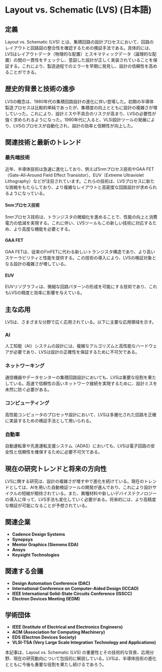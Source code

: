 # Layout vs. Schematic (LVS) (日本語)

## 定義

Layout vs. Schematic (LVS) とは、集積回路の設計プロセスにおいて、回路のレイアウトと回路図の整合性を確認するための検証手法である。具体的には、LVSはレイアウトデータ（物理的な配置）とスキマティックデータ（論理的な配置）の間の一貫性をチェックし、意図した設計が正しく実装されていることを保証する。これにより、製造過程でのエラーを早期に発見し、設計の信頼性を高めることができる。

## 歴史的背景と技術の進歩

LVSの概念は、1980年代の集積回路設計の進化に伴い登場した。初期の半導体製造プロセスは比較的単純であったが、集積度の向上とともに設計の複雑さが増していった。これにより、設計ミスや不具合のリスクが高まり、LVSの必要性が強く求められるようになった。1990年代に入ると、VLSI設計ツールの発展により、LVSのプロセスが自動化され、設計の効率と信頼性が向上した。

## 関連技術と最新のトレンド

### 最先端技術

近年、半導体技術は急速に進化しており、例えば5nmプロセス技術やGAA FET（Gate-All-Around Field Effect Transistor）、EUV（Extreme Ultraviolet Lithography）などが注目されています。これらの技術は、LVSプロセスに新たな挑戦をもたらしており、より複雑なレイアウトと高密度な回路設計が求められるようになっている。

#### 5nmプロセス技術

5nmプロセス技術は、トランジスタの微細化を進めることで、性能の向上と消費電力の低減を実現する。これに伴い、LVSツールもこの新しい技術に対応するため、より高度な機能を必要とする。

#### GAA FET

GAA FETは、従来のFinFETに代わる新しいトランジスタ構造であり、より高いスケーラビリティと性能を提供する。この技術の導入により、LVSの検証対象となる設計の複雑さが増している。

#### EUV

EUVリソグラフィは、微細な回路パターンの形成を可能にする技術であり、これもLVSの精度と効率に影響を与えている。

## 主な応用

LVSは、さまざまな分野で広く応用されている。以下に主要な応用領域を示す。

### AI

人工知能（AI）システムの設計には、複雑なアルゴリズムと高性能なハードウェアが必要であり、LVSは設計の正確性を保証するために不可欠である。

### ネットワーキング

通信機器やデータセンターの集積回路設計においても、LVSは重要な役割を果たしている。高速で信頼性の高いネットワーク接続を実現するために、設計ミスを未然に防ぐ必要がある。

### コンピューティング

高性能コンピュータのプロセッサ設計において、LVSは多層化された回路を正確に実装するための検証手法として用いられる。

### 自動車

自動運転車や先進運転支援システム（ADAS）においても、LVSは電子回路の安全性と信頼性を確保するために必要不可欠である。

## 現在の研究トレンドと将来の方向性

LVSに関する研究は、設計の複雑さが増す中で進化を続けている。現在のトレンドとしては、AIを用いた自動検証ツールの開発が進んでおり、これにより設計サイクルの短縮が期待されている。また、異種材料や新しいデバイステクノロジーの導入に伴って、LVS手法も変化していく必要がある。将来的には、より高精度な検証が可能になることが予想されている。

## 関連企業

- **Cadence Design Systems**
- **Synopsys**
- **Mentor Graphics (Siemens EDA)**
- **Ansys**
- **Keysight Technologies**

## 関連する会議

- **Design Automation Conference (DAC)**
- **International Conference on Computer-Aided Design (ICCAD)**
- **IEEE International Solid-State Circuits Conference (ISSCC)**
- **Electron Devices Meeting (IEDM)**

## 学術団体

- **IEEE (Institute of Electrical and Electronics Engineers)**
- **ACM (Association for Computing Machinery)**
- **EDS (Electron Devices Society)**
- **VLSI-TSA (Very Large Scale Integration Technology and Applications)**

本記事は、Layout vs. Schematic (LVS) の重要性とその技術的な背景、応用分野、現在の研究動向について包括的に解説している。LVSは、半導体技術の進化とともに今後も重要な役割を果たし続けるであろう。